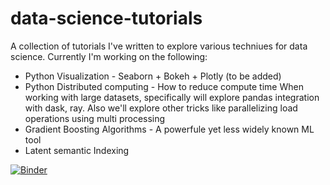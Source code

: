 # data-science-tutorials
A collection of tutorials I've written to explore various techniues for data science.
Currently I'm working on the following:
* Python Visualization - Seaborn + Bokeh + Plotly (to be added)
* Python Distributed computing - How to reduce compute time When working with large datasets,
  specifically will explore pandas integration with dask, ray. Also we'll explore other tricks like 
  parallelizing load operations using multi processing
* Gradient Boosting Algorithms - A powerfule yet less widely known ML tool
* Latent semantic Indexing

[![Binder](https://mybinder.org/badge_logo.svg)](https://mybinder.org/v2/gh/ArmaanBhullar/data-science-tutorials/master)
